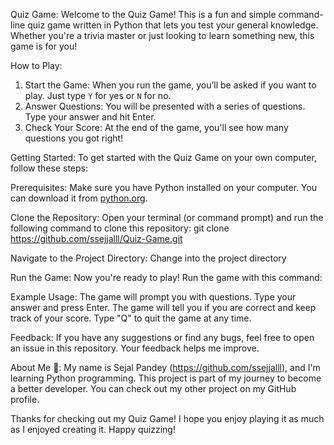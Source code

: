 Quiz Game: 
Welcome to the Quiz Game! This is a fun and simple command-line quiz game written in Python that lets you test your general knowledge. Whether you're a trivia master or just looking to learn something new, this game is for you!

How to Play:
1. Start the Game: When you run the game, you’ll be asked if you want to play. Just type `Y` for yes or `N` for no.
2. Answer Questions: You will be presented with a series of questions. Type your answer and hit Enter.
3. Check Your Score: At the end of the game, you'll see how many questions you got right!

Getting Started:
To get started with the Quiz Game on your own computer, follow these steps:

Prerequisites:
Make sure you have Python installed on your computer. You can download it from [python.org](https://www.python.org/downloads/).

Clone the Repository:
Open your terminal (or command prompt) and run the following command to clone this repository:
git clone https://github.com/ssejjalll/Quiz-Game.git

Navigate to the Project Directory:
Change into the project directory

Run the Game:
Now you're ready to play! Run the game with this command:

Example Usage:
The game will prompt you with questions. Type your answer and press Enter. The game will tell you if you are correct and keep track of your score. Type "Q" to quit the game at any time.

Feedback:
If you have any suggestions or find any bugs, feel free to open an issue in this repository. Your feedback helps me improve.

About Me 👤:
My name is Sejal Pandey (https://github.com/ssejjalll), and I'm learning Python programming. This project is part of my journey to become a better developer. You can check out my other project on my GitHub profile.

Thanks for checking out my Quiz Game! I hope you enjoy playing it as much as I enjoyed creating it. Happy quizzing!
